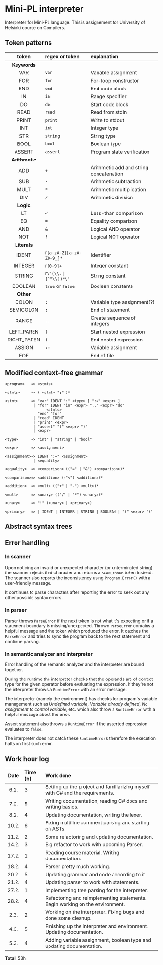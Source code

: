# Mini-PL interpreter

Interpreter for Mini-PL language.
This is assignement for University of Helsinki course on Compilers.

## Token patterns

|     token      | regex or token           | explanation                             |
| :------------: | :----------------------- | :-------------------------------------- |
|  **Keywords**  |
|      VAR       | `var`                    | Variable assignment                     |
|      FOR       | `for`                    | For-loop constructor                    |
|      END       | `end`                    | End code block                          |
|       IN       | `in`                     | Range specifier                         |
|       DO       | `do`                     | Start code block                        |
|      READ      | `read`                   | Read from stdin                         |
|     PRINT      | `print`                  | Write to stdout                         |
|      INT       | `int`                    | Integer type                            |
|      STR       | `string`                 | String type                             |
|      BOOL      | `bool`                   | Boolean type                            |
|     ASSERT     | `assert`                 | Program state verification              |
| **Arithmetic** |
|      ADD       | `+`                      | Arithmetic add and string concatenation |
|      SUB       | `-`                      | Arithmetic subtraction                  |
|      MULT      | `*`                      | Arithmetic multiplication               |
|      DIV       | `/`                      | Arithmetic division                     |
|   **Logic**    |
|       LT       | `<`                      | Less-than comparison                    |
|       EQ       | `=`                      | Equality comparison                     |
|      AND       | `&`                      | Logical AND operator                    |
|      NOT       | `!`                      | Logical NOT operator                    |
|  **Literals**  |
|     IDENT      | r`[a-zA-Z][a-zA-Z0-9_]*` | Identifier                              |
|    INTEGER     | r`[0-9]+`                | Integer constant                        |
|     STRING     | r`\"(\\.\|[^"\\])*\"`    | String constant                         |
|    BOOLEAN     | `true` or `false`        | Boolean constants                       |
|   **Other**    |
|     COLON      | `:`                      | Variable type assignment(?)             |
|   SEMICOLON    | `;`                      | End of statement                        |
|     RANGE      | `..`                     | Create sequence of integers             |
|   LEFT_PAREN   | `(`                      | Start nested expression                 |
|  RIGHT_PAREN   | `)`                      | End nested expression                   |
|     ASSIGN     | `:=`                     | Variable assignment                     |
|      EOF       |                          | End of file                             |

## Modified context-free grammar

```
<program>   => <stmts>

<stmts>     => ( <stmt> ";" )*

<stmt>      => "var" IDENT ":" <type> [ ":=" <expr> ]
             | "for" IDENT "in" <expr> ".." <expr> "do"
                   <stmts>
               "end" "for"
             | "read" IDENT
             | "print" <expr>
             | "assert" "(" <expr> ")"
             | <expr>

<type>      => "int" | "string" | "bool"

<expr>      => <assignment>

<assignment>=> IDENT ":=" <assignment>
             | <equality>

<equality>  => <comparison> (("=" | "&") <comparison>)*

<comparison>=> <addition> (("<") <addition>)*

<addition>  => <mult> (("+" | "-") <mult>)*

<mult>      => <unary> (("/" | "*") <unary>)*

<unary>     => "!" (<unary> | <primary>)

<primary>   => | IDENT | INTEGER | STRING | BOOLEAN | "(" <expr> ")"
```

## Abstract syntax trees

## Error handling

### In scanner

Upon noticing an invalid or unexpected character (or unterminated string) the scanner
rejects that character and returns a `SCAN_ERROR` token instead.
The scanner also reports the inconsistency using `Program.Error()` with a user-friendly
message.

It continues to parse characters after reporting the error to seek out any other
possible syntax errors.

### In parser

Parser throws `ParseError` if the next token is not what it's expecting or if a
statement boundary is missing/unexpected.
Thrown `ParseError` contains a helpful message and the token which produced the error.
It catches the `ParseError` and tries to sync the program back to the next statement
and continue parsing.

### In semantic analyzer and interpreter

Error handling of the semantic analyzer and the interpreter are bound together.

During the runtime the interpreter checks that the operands are of correct type for the
given operator before evaluating the expression.
If they're not the interpreter throws a `RuntimeError` with an error message.

The interpreter (namely the environment) has checks for program's variable management
such as _Undefined variable_, _Variable already defined_,
_No assignment to control variable_, etc. which also throw a `RuntimeError` with a
helpful message about the error.

Assert statement also throws a `RuntimeError` if the asserted expression evaluates to `false`.

The interpreter does not catch these `RuntimeError`s therefore the execution halts on
first such error.

## Work hour log

| Date  | Time (h) | Work done                                                                     |
| :---: | :------- | :---------------------------------------------------------------------------- |
| 6.2.  | 3        | Setting up the project and familiarizing myself with C# and the requirements. |
| 7.2.  | 5        | Writing documentation, reading C# docs and writing basics.                    |
| 8.2.  | 4        | Updating documentation, writing the lexer.                                    |
| 10.2. | 6        | Fixing multiline comment parsing and starting on ASTs.                        |
| 11.2. | 2        | Some refactoring and updating documentation.                                  |
| 14.2. | 3        | Big refactor to work with upcoming Parser.                                    |
| 17.2. | 1        | Reading course material. Writing documentation.                               |
| 18.2. | 4        | Parser pretty much working.                                                   |
| 20.2. | 5        | Updating grammar and code according to it.                                    |
| 21.2. | 4        | Updating parser to work with statements.                                      |
| 27.2. | 1        | Implementing tree parsing for the interpreter.                                |
| 28.2. | 4        | Refactoring and reimplementing statements. Begin working on the environment.  |
| 2.3.  | 2        | Working on the interpreter. Fixing bugs and done some cleanup.                |
| 4.3.  | 5        | Finishing up the interpreter and environment. Updating documentation.         |
| 5.3.  | 4        | Adding variable assignment, boolean type and updating documentation.          |

**Total:** 53h
